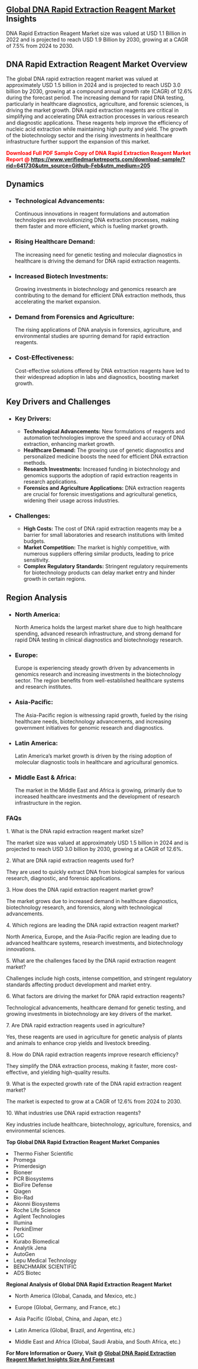 <h2><a href="https://www.verifiedmarketreports.com/download-sample/?rid=641730&amp;utm_source=Github&amp;utm_medium=205" target="_blank">Global DNA Rapid Extraction Reagent Market</a> Insights</h2><p>DNA Rapid Extraction Reagent Market size was valued at USD 1.1 Billion in 2022 and is projected to reach USD 1.9 Billion by 2030, growing at a CAGR of 7.5% from 2024 to 2030.</p><p> <h2>DNA Rapid Extraction Reagent Market Overview</h2> <p>The global DNA rapid extraction reagent market was valued at approximately USD 1.5 billion in 2024 and is projected to reach USD 3.0 billion by 2030, growing at a compound annual growth rate (CAGR) of 12.6% during the forecast period. The increasing demand for rapid DNA testing, particularly in healthcare diagnostics, agriculture, and forensic sciences, is driving the market growth. DNA rapid extraction reagents are critical in simplifying and accelerating DNA extraction processes in various research and diagnostic applications. These reagents help improve the efficiency of nucleic acid extraction while maintaining high purity and yield. The growth of the biotechnology sector and the rising investments in healthcare infrastructure further support the expansion of this market.</p> <p><strong><p><span class=""><span style="color: #ff0000;"><strong>Download Full PDF Sample Copy of DNA Rapid Extraction Reagent Market Report</strong> @ </span><a href="https://www.verifiedmarketreports.com/download-sample/?rid=641730&amp;utm_source=Github-Feb&amp;utm_medium=205" target="_blank">https://www.verifiedmarketreports.com/download-sample/?rid=641730&amp;utm_source=Github-Feb&amp;utm_medium=205</a></span></p></strong></p> <h2>Dynamics</h2> <ul> <li><h3>Technological Advancements:</h3> Continuous innovations in reagent formulations and automation technologies are revolutionizing DNA extraction processes, making them faster and more efficient, which is fueling market growth.</li> <li><h3>Rising Healthcare Demand:</h3> The increasing need for genetic testing and molecular diagnostics in healthcare is driving the demand for DNA rapid extraction reagents.</li> <li><h3>Increased Biotech Investments:</h3> Growing investments in biotechnology and genomics research are contributing to the demand for efficient DNA extraction methods, thus accelerating the market expansion.</li> <li><h3>Demand from Forensics and Agriculture:</h3> The rising applications of DNA analysis in forensics, agriculture, and environmental studies are spurring demand for rapid extraction reagents.</li> <li><h3>Cost-Effectiveness:</h3> Cost-effective solutions offered by DNA extraction reagents have led to their widespread adoption in labs and diagnostics, boosting market growth.</li> </ul> <h2>Key Drivers and Challenges</h2> <ul> <li><h3>Key Drivers:</h3> <ul> <li><strong>Technological Advancements:</strong> New formulations of reagents and automation technologies improve the speed and accuracy of DNA extraction, enhancing market growth.</li> <li><strong>Healthcare Demand:</strong> The growing use of genetic diagnostics and personalized medicine boosts the need for efficient DNA extraction methods.</li> <li><strong>Research Investments:</strong> Increased funding in biotechnology and genomics supports the adoption of rapid extraction reagents in research applications.</li> <li><strong>Forensics and Agriculture Applications:</strong> DNA extraction reagents are crucial for forensic investigations and agricultural genetics, widening their usage across industries.</li> </ul> </li> <li><h3>Challenges:</h3> <ul> <li><strong>High Costs:</strong> The cost of DNA rapid extraction reagents may be a barrier for small laboratories and research institutions with limited budgets.</li> <li><strong>Market Competition:</strong> The market is highly competitive, with numerous suppliers offering similar products, leading to price sensitivity.</li> <li><strong>Complex Regulatory Standards:</strong> Stringent regulatory requirements for biotechnology products can delay market entry and hinder growth in certain regions.</li> </ul> </li> </ul> <h2>Region Analysis</h2> <ul> <li><h3>North America:</h3> North America holds the largest market share due to high healthcare spending, advanced research infrastructure, and strong demand for rapid DNA testing in clinical diagnostics and biotechnology research.</li> <li><h3>Europe:</h3> Europe is experiencing steady growth driven by advancements in genomics research and increasing investments in the biotechnology sector. The region benefits from well-established healthcare systems and research institutes.</li> <li><h3>Asia-Pacific:</h3> The Asia-Pacific region is witnessing rapid growth, fueled by the rising healthcare needs, biotechnology advancements, and increasing government initiatives for genomic research and diagnostics.</li> <li><h3>Latin America:</h3> Latin America’s market growth is driven by the rising adoption of molecular diagnostic tools in healthcare and agricultural genomics.</li> <li><h3>Middle East & Africa:</h3> The market in the Middle East and Africa is growing, primarily due to increased healthcare investments and the development of research infrastructure in the region.</li> </ul> <h3>FAQs</h3> <p>1. What is the DNA rapid extraction reagent market size?</p> <p>The market size was valued at approximately USD 1.5 billion in 2024 and is projected to reach USD 3.0 billion by 2030, growing at a CAGR of 12.6%.</p> <p>2. What are DNA rapid extraction reagents used for?</p> <p>They are used to quickly extract DNA from biological samples for various research, diagnostic, and forensic applications.</p> <p>3. How does the DNA rapid extraction reagent market grow?</p> <p>The market grows due to increased demand in healthcare diagnostics, biotechnology research, and forensics, along with technological advancements.</p> <p>4. Which regions are leading the DNA rapid extraction reagent market?</p> <p>North America, Europe, and the Asia-Pacific region are leading due to advanced healthcare systems, research investments, and biotechnology innovations.</p> <p>5. What are the challenges faced by the DNA rapid extraction reagent market?</p> <p>Challenges include high costs, intense competition, and stringent regulatory standards affecting product development and market entry.</p> <p>6. What factors are driving the market for DNA rapid extraction reagents?</p> <p>Technological advancements, healthcare demand for genetic testing, and growing investments in biotechnology are key drivers of the market.</p> <p>7. Are DNA rapid extraction reagents used in agriculture?</p> <p>Yes, these reagents are used in agriculture for genetic analysis of plants and animals to enhance crop yields and livestock breeding.</p> <p>8. How do DNA rapid extraction reagents improve research efficiency?</p> <p>They simplify the DNA extraction process, making it faster, more cost-effective, and yielding high-quality results.</p> <p>9. What is the expected growth rate of the DNA rapid extraction reagent market?</p> <p>The market is expected to grow at a CAGR of 12.6% from 2024 to 2030.</p> <p>10. What industries use DNA rapid extraction reagents?</p> <p>Key industries include healthcare, biotechnology, agriculture, forensics, and environmental sciences.</p> </p><p><strong>Top Global DNA Rapid Extraction Reagent Market Companies</strong></p><div data-test-id=""><p><li>Thermo Fisher Scientific</li><li> Promega</li><li> Primerdesign</li><li> Bioneer</li><li> PCR Biosystems</li><li> BioFire Defense</li><li> Qiagen</li><li> Bio-Rad</li><li> Akonni Biosystems</li><li> Roche Life Science</li><li> Agilent Technologies</li><li> Illumina</li><li> PerkinElmer</li><li> LGC</li><li> Kurabo Biomedical</li><li> Analytik Jena</li><li> AutoGen</li><li> Lepu Medical Technology</li><li> BENCHMARK SCIENTIFIC</li><li> ADS Biotec</li></p><div><strong>Regional Analysis of&nbsp;Global DNA Rapid Extraction Reagent Market</strong></div><ul><li dir="ltr"><p dir="ltr">North America&nbsp;(Global, Canada, and Mexico, etc.)</p></li><li dir="ltr"><p dir="ltr">Europe (Global, Germany, and France, etc.)</p></li><li dir="ltr"><p dir="ltr">Asia Pacific&nbsp;(Global, China, and Japan, etc.)</p></li><li dir="ltr"><p dir="ltr">Latin America&nbsp;(Global, Brazil, and Argentina, etc.)</p></li><li dir="ltr">Middle East and Africa&nbsp;(Global, Saudi Arabia, and South Africa, etc.)</li></ul><p><strong>For More Information or Query, Visit @&nbsp;</strong><strong><a href="https://www.verifiedmarketreports.com/product/dna-rapid-extraction-reagent-market/?utm_source=Github&amp;utm_medium=205" target="_blank">Global DNA Rapid Extraction Reagent Market Insights Size And Forecast</a></strong></p></div>
